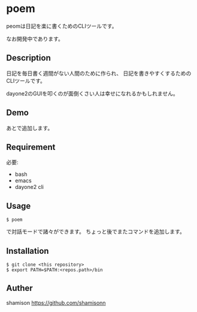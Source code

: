 poem
===

peomは日記を楽に書くためのCLIツールです。

なお開発中であります。

## Description

日記を毎日書く週間がない人間のために作られ、
日記を書きやすくするためのCLIツールです。

dayone2のGUIを叩くのが面倒くさい人は幸せになれるかもしれません。

## Demo

あとで追加します。

## Requirement

必要:

- bash
- emacs
- dayone2 cli

## Usage

```
$ poem 
```

で対話モードで諸々ができます。
ちょっと後でまたコマンドを追加します。

## Installation

```
$ git clone <this repository>
$ export PATH=$PATH:<repos.path>/bin
```
## Auther

shamison https://github.com/shamisonn

